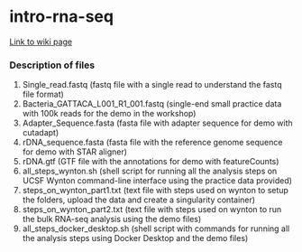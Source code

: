# intro-rna-seq
[Link to wiki page](https://github.com/gladstone-institutes/Bioinformatics-Workshops/wiki/Introduction-to-RNA-Seq-Analysis)

### Description of files
1. Single_read.fastq (fastq file with a single read to understand the fastq file format)
2. Bacteria_GATTACA_L001_R1_001.fastq (single-end small practice data with 100k reads for the demo in the workshop)
3. Adapter_Sequence.fasta (fasta file with adapter sequence for demo with cutadapt)
4. rDNA_sequence.fasta (fasta file with the reference genome sequence for demo with STAR aligner)
5. rDNA.gtf (GTF file with the annotations for demo with featureCounts)
6. all_steps_wynton.sh (shell script for running all the analysis steps on UCSF Wynton  command-line interface using the practice data provided)
7. steps_on_wynton_part1.txt (text file with steps used on wynton to setup the folders, upload the data and create a singularity container)
8. steps_on_wynton_part2.txt (text file with steps used on wynton to run the bulk RNA-seq analysis using the demo files)
9. all_steps_docker_desktop.sh (shell script with commands for running all the analysis steps using Docker Desktop and the demo files)
